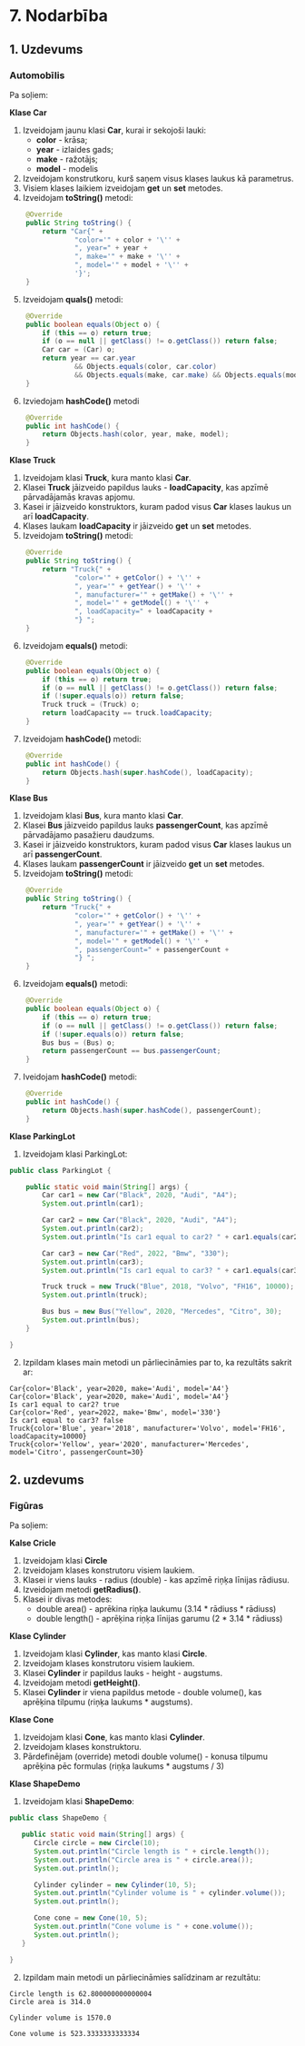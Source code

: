 # 7. Nodarbība
## 1. Uzdevums
### Automobīlis

Pa soļiem:

**Klase Car**

1. Izveidojam jaunu klasi **Car**, kurai ir sekojoši lauki:
   * **color** - krāsa;
   * **year** - izlaides gads;
   * **make** -  ražotājs;
   * **model** - modelis
2. Izveidojam konstrutkoru, kurš saņem visus klases laukus kā parametrus.
3. Visiem klases laikiem izveidojam **get** un **set** metodes.
4. Izveidojam **toString()** metodi:
```java
    @Override
    public String toString() {
        return "Car{" +
                "color='" + color + '\'' +
                ", year=" + year +
                ", make='" + make + '\'' +
                ", model='" + model + '\'' +
                '}';
    }
```
5. Izveidojam **quals()** metodi:
```java
    @Override
    public boolean equals(Object o) {
        if (this == o) return true;
        if (o == null || getClass() != o.getClass()) return false;
        Car car = (Car) o;
        return year == car.year
                && Objects.equals(color, car.color)
                && Objects.equals(make, car.make) && Objects.equals(model, car.model);
    }

```
6. Izviedojam **hashCode()** metodi
```java
    @Override
    public int hashCode() {
        return Objects.hash(color, year, make, model);
    }
```

**Klase Truck**

1. Izveidojam klasi **Truck**, kura manto klasi **Car**.
2. Klasei **Truck** jāizveido papildus lauks - **loadCapacity**, kas apzīmē pārvadājamās kravas apjomu.
3. Kasei ir jāizveido konstruktors, kuram padod visus **Car** klases laukus un arī **loadCapacity**.
4. Klases laukam **loadCapacity** ir jāizveido **get** un **set** metodes.
5. Izveidojam **toString()** metodi:
```java
    @Override
    public String toString() {
        return "Truck{" +
                "color='" + getColor() + '\'' +
                ", year='" + getYear() + '\'' +
                ", manufacturer='" + getMake() + '\'' +
                ", model='" + getModel() + '\'' +
                ", loadCapacity=" + loadCapacity +
                "} ";
    }
```
6. Izveidojam **equals()** metodi:
```java
    @Override
    public boolean equals(Object o) {
        if (this == o) return true;
        if (o == null || getClass() != o.getClass()) return false;
        if (!super.equals(o)) return false;
        Truck truck = (Truck) o;
        return loadCapacity == truck.loadCapacity;
    }
```
7. Izveidojam **hashCode()** metodi:
```java
    @Override
    public int hashCode() {
        return Objects.hash(super.hashCode(), loadCapacity);
    }
```

**Klase Bus**

1. Izveidojam klasi **Bus**, kura manto klasi **Car**.
2. Klasei **Bus** jāizveido papildus lauks **passengerCount**, kas apzīmē pārvadājamo pasažieru daudzums.
3. Kasei ir jāizveido konstruktors, kuram padod visus **Car** klases laukus un arī **passengerCount**.
4. Klases laukam **passengerCount** ir jāizveido **get** un **set** metodes.
5. Izveidojam **toString()** metodi:
```java
    @Override
    public String toString() {
        return "Truck{" +
                "color='" + getColor() + '\'' +
                ", year='" + getYear() + '\'' +
                ", manufacturer='" + getMake() + '\'' +
                ", model='" + getModel() + '\'' +
                ", passengerCount=" + passengerCount +
                "} ";
    }
```
6. Izveidojam **equals()** metodi:
```java
    @Override
    public boolean equals(Object o) {
        if (this == o) return true;
        if (o == null || getClass() != o.getClass()) return false;
        if (!super.equals(o)) return false;
        Bus bus = (Bus) o;
        return passengerCount == bus.passengerCount;
    }
```
7. Iveidojam **hashCode()** metodi:
```java
    @Override
    public int hashCode() {
        return Objects.hash(super.hashCode(), passengerCount);
    }
```

**Klase ParkingLot**

1. Izveidojam klasi ParkingLot:
```java
public class ParkingLot {

    public static void main(String[] args) {
        Car car1 = new Car("Black", 2020, "Audi", "A4");
        System.out.println(car1);

        Car car2 = new Car("Black", 2020, "Audi", "A4");
        System.out.println(car2);
        System.out.println("Is car1 equal to car2? " + car1.equals(car2));

        Car car3 = new Car("Red", 2022, "Bmw", "330");
        System.out.println(car3);
        System.out.println("Is car1 equal to car3? " + car1.equals(car3));

        Truck truck = new Truck("Blue", 2018, "Volvo", "FH16", 10000);
        System.out.println(truck);

        Bus bus = new Bus("Yellow", 2020, "Mercedes", "Citro", 30);
        System.out.println(bus);
    }

}
```
2. Izpildam klases main metodi un pārliecināmies par to, ka rezultāts sakrit ar:
```
Car{color='Black', year=2020, make='Audi', model='A4'}
Car{color='Black', year=2020, make='Audi', model='A4'}
Is car1 equal to car2? true
Car{color='Red', year=2022, make='Bmw', model='330'}
Is car1 equal to car3? false
Truck{color='Blue', year='2018', manufacturer='Volvo', model='FH16', loadCapacity=10000} 
Truck{color='Yellow', year='2020', manufacturer='Mercedes', model='Citro', passengerCount=30} 
```

## 2. uzdevums
### Figūras

Pa soļiem:

**Kalse Cricle**

1. Izveidojam klasi **Circle**
2. Izveidojam klases konstrutoru visiem laukiem.
3. Klasei ir viens lauks - radius (double) - kas apzīmē riņķa līnijas rādiusu.
4. Izveidojam metodi **getRadius()**.
5. Klasei ir divas metodes:
   * double area() - aprēkina riņķa laukumu (3.14 * rādiuss * rādiuss)
   * double length() - aprēķina riņķa līnijas garumu (2 * 3.14 * rādiuss)

**Klase Cylinder**

1. Izveidojam klasi **Cylinder**, kas manto klasi **Circle**.
2. Izveidojam klases konstrutoru visiem laukiem. 
3. Klasei **Cylinder** ir papildus lauks - height - augstums.
4. Izveidojam metodi **getHeight()**.
5. Klasei **Cylinder** ir viena papildus metode - double volume(), kas aprēķina tilpumu (riņķa laukums * augstums).

**Klase Cone**

1. Izveidojam klasi **Cone**, kas manto klasi **Cylinder**.
2. Izveidojam klases konstruktoru.
3. Pārdefinējam (override) metodi double volume() - konusa tilpumu aprēķina pēc formulas (riņķa laukums * augstums / 3)

**Klase ShapeDemo**

1. Izveidojam klasi **ShapeDemo**:
```java
public class ShapeDemo {

   public static void main(String[] args) {
      Circle circle = new Circle(10);
      System.out.println("Circle length is " + circle.length());
      System.out.println("Circle area is " + circle.area());
      System.out.println();

      Cylinder cylinder = new Cylinder(10, 5);
      System.out.println("Cylinder volume is " + cylinder.volume());
      System.out.println();

      Cone cone = new Cone(10, 5);
      System.out.println("Cone volume is " + cone.volume());
      System.out.println();
   }

}
```
2. Izpildam main metodi un pārliecināmies salīdzinam ar rezultātu:
```
Circle length is 62.800000000000004
Circle area is 314.0

Cylinder volume is 1570.0

Cone volume is 523.3333333333334
```